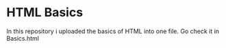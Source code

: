 # HTML Basics
In this repository i uploaded the basics of HTML into one file. Go check it in Basics.html
